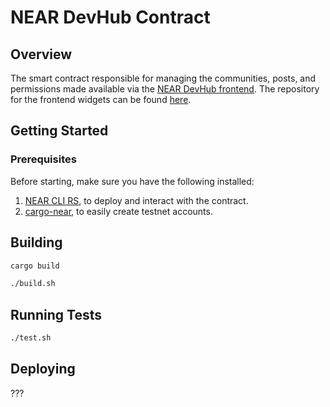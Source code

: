 # NEAR DevHub Contract

## Overview

The smart contract responsible for managing the communities, posts, and permissions made available via the [NEAR DevHub frontend](https://devhub.near.social). The repository for the frontend widgets can be found [here](https://github.com/NEAR-DevHub/neardevhub-bos).

## Getting Started

### Prerequisites

Before starting, make sure you have the following installed:

1. [NEAR CLI RS]([/tools/near-cli-rs), to deploy and interact with the contract.
2. [cargo-near](https://github.com/near/cargo-near), to easily create testnet accounts.

## Building

```cmd
cargo build

./build.sh
```

## Running Tests

```cmd
./test.sh
```

## Deploying

???